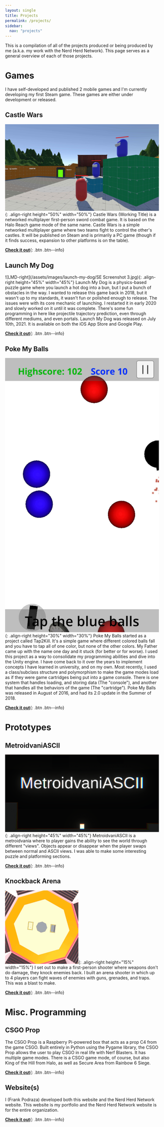 ```yaml
---
layout: single
title: Projects
permalink: /projects/
sidebar:
  nav: "projects"
---
```


This is a compilation of all of the projects produced or being produced by me (a.k.a. my work with the Nerd Herd Network). This page serves as a general overview of each of those projects.

# Games

I have self-developed and published 2 mobile games and I'm currently developing my first Steam game. These games are either under development or released.

## Castle Wars

![castle-wars-game-right](/assets/images/castle-wars/0.0.1-demo.jpg){: .align-right height="50%" width="50%"}
Castle Wars (Working Title) is a networked multiplayer first-person sword combat game. It is based on the Halo Reach game mode of the same name. Castle Wars is a simple networked multiplayer game where two teams fight to control the other's castles. It will be published on Steam and is primarily a PC game (though if it finds success, expansion to other platforms is on the table).


[**Check it out**](/projects/castle-wars/){: .btn .btn--info}

## Launch My Dog

![LMD-right](/assets/images/launch-my-dog/SE Screenshot 3.jpg){: .align-right height="45%" width="45%"}
Launch My Dog is a physics-based puzzle game where you launch a hot dog into a bun, but I put a bunch of obstacles in the way. I wanted to release this game back in 2018, but it wasn't up to my standards, it wasn't fun or polished enough to release. The issues were with its core mechanic of launching. I restarted it in early 2020 and slowly worked on it until it was complete. There's some fun programming in here like projectile trajectory prediction, even through different mediums, and even portals. Launch My Dog was released on July 10th, 2021. It is available on both the iOS App Store and Google Play.

[**Check it out**](/projects/launch-my-dog/){: .btn .btn--info}

## Poke My Balls

![PMB-right](/assets/images/poke-my-balls/screen-game.jpg){: .align-right height="30%" width="30%"}
Poke My Balls started as a project called Tap2Kill. It's a simple game where different colored balls fall and you have to tap all of one color, but none of the other colors. My Father came up with the name one day and it stuck (for better or for worse). I used this project as a way to consolidate my programming abilities and dive into the Unity engine. I have come back to it over the years to implement concepts I have learned in university, and on my own. Most recently, I used a class/subclass structure and polymorphism to make the game modes load as if they were game cartridges being put into a game console. There is one system that handles loading, and storing data (The "console"), and another that handles all the behaviors of the game (The "cartridge"). Poke My Balls was released in August of 2016, and had its 2.0 update in the Summer of 2018.

[**Check it out**](/projects/poke-my-balls/){: .btn .btn--info}

# Prototypes

## MetroidvaniASCII

![Metroid-right](/assets/images/metroidvaniascii/title.png){: .align-right height="45%" width="45%"}
MetroidvaniASCII is a metroidvania where to player gains the ability to see the world through different "views". Objects appear or disappear when the player swaps between normal and ASCII views. I was able to make some interesting puzzle and platforming sections.

[**Check it out**](/projects/metroidvaniascii/){: .btn .btn--info}

## Knockback Arena

![KBA-Right](/assets/images/knockback-arena/Arena_Gif_Small.gif){: .align-right height="15%" width="15%"}
I set out to make a first-person shooter where weapons don't do damage, they knock enemies back. I built an arena shooter in which up to 4 players can fight waves of enemies with guns, grenades, and traps. This was a blast to make.

[**Check it out**](/projects/knockback-arena/){: .btn .btn--info}

# Misc. Programming

## CSGO Prop

The CSGO Prop is a Raspberry Pi-powered box that acts as a prop C4 from the game CSGO. Built entirely in Python using the Pygame library, the CSGO Prop allows the user to play CSGO in real life with Nerf Blasters. It has multiple game modes. There is a CSGO game mode, of course, but also King of the Hill from Halo, as well as Secure Area from Rainbow 6 Siege.

[**Check it out**](/projects/csgo-prop/){: .btn .btn--info}

## Website(s)

I (Frank Podraza) developed both this website and the Nerd Herd Network website. This website is my portfolio and the Nerd Herd Network website is for the entire organization.

[**Check it out**](/projects/web-dev/){: .btn .btn--info}
